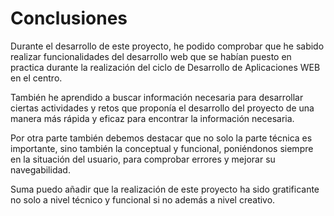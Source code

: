 Conclusiones
========================================

Durante el desarrollo de este proyecto, he podido comprobar que he sabido realizar funcionalidades del desarrollo web que se habían puesto en practica durante la realización del ciclo de Desarrollo de Aplicaciones WEB en el centro.

También he aprendido a buscar información necesaria para desarrollar ciertas actividades y retos que proponía el desarrollo del proyecto de una manera más rápida y eficaz para encontrar la información necesaria.

Por otra parte también debemos destacar que no solo la parte técnica es importante, sino también la conceptual y funcional, poniéndonos siempre en la situación del usuario, para comprobar errores y mejorar su navegabilidad.

Suma puedo añadir que la realización de este proyecto ha sido gratificante no solo a nivel técnico y funcional si no además a nivel creativo.
